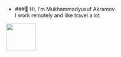 - ###👋 Hi, I’m Mukhammadyusuf Akramov  <br>
I work remotely and like travel a lot </br>
<img src="https://media1.giphy.com/media/Vbtc9VG51NtzT1Qnv1/giphy.gif?cid=ecf05e473qzq1bimxp77t762t9oipddpai649d2u7ciiz6ig&rid=giphy.gif&ct=g" height="75px" width="80px" align-items="center" padding="15px">

